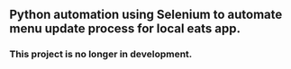 ## Python automation using Selenium to automate menu update process for local eats app.


### This project is no longer in development. 
